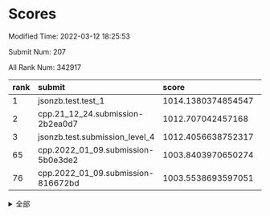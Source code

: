 # Scores

Modified Time: 2022-03-12 18:25:53

Submit Num: 207

All Rank Num: 342917

| rank |               submit               |       score        |       sigma        | pk_num |
| :--- | :--------------------------------- | :----------------- | :----------------- | :----- |
| 1    | jsonzb.test.test_1                 | 1014.1380374854547 | 0.8346851275207023 | 6630   |
| 2    | cpp.21_12_24.submission-2b2ea0d7   | 1012.707042457168  | 0.7906884149868125 | 6630   |
| 3    | jsonzb.test.submission_level_4     | 1012.4056638752317 | 0.803320654305484  | 6623   |
| 65   | cpp.2022_01_09.submission-5b0e3de2 | 1003.8403970650274 | 0.718924948731436  | 6626   |
| 76   | cpp.2022_01_09.submission-816672bd | 1003.5538693597051 | 0.7221455966812768 | 6627   |


<details>
<summary>全部</summary>

| rank |                 submit                 |       score        |       sigma        | pk_num |
| :--- | :------------------------------------- | :----------------- | :----------------- | :----- |
| 1    | jsonzb.test.test_1                     | 1014.1380374854547 | 0.8346851275207023 | 6630   |
| 2    | cpp.21_12_24.submission-2b2ea0d7       | 1012.707042457168  | 0.7906884149868125 | 6630   |
| 3    | jsonzb.test.submission_level_4         | 1012.4056638752317 | 0.803320654305484  | 6623   |
| 4    | gobigger.level_3.submission_level_3_27 | 1012.2923637085064 | 0.8034103052201566 | 6625   |
| 5    | gobigger.level_3.submission_level_3_5  | 1012.0228505792335 | 0.7725100617378938 | 6625   |
| 6    | gobigger.level_3.submission_level_3_42 | 1011.7586610842578 | 0.7952664290224875 | 6630   |
| 7    | gobigger.level_3.submission_level_3_21 | 1011.2862714068759 | 0.7730454290131825 | 6626   |
| 8    | gobigger.level_3.submission_level_3_10 | 1011.1039740196294 | 0.7760827710153219 | 6623   |
| 9    | gobigger.level_3.submission_level_3_23 | 1010.9993786107734 | 0.7730196430998102 | 6620   |
| 10   | gobigger.level_3.submission_level_3_36 | 1010.9803651378284 | 0.7485188608848024 | 6627   |
| 11   | gobigger.level_3.submission_level_3_48 | 1010.9740321936889 | 0.7668478511306486 | 6626   |
| 12   | gobigger.level_3.submission_level_3_9  | 1010.9405978049391 | 0.7581580399161504 | 6624   |
| 13   | gobigger.level_3.submission_level_3_47 | 1010.9000156630037 | 0.7528525440366063 | 6623   |
| 14   | gobigger.level_3.submission_level_3_24 | 1010.8651465133728 | 0.785000372640634  | 6634   |
| 15   | gobigger.level_3.submission_level_3_3  | 1010.837289308234  | 0.7779852319877001 | 6620   |
| 16   | gobigger.level_3.submission_level_3_20 | 1010.7981070230574 | 0.7731689300779386 | 6627   |
| 17   | gobigger.level_3.submission_level_3_15 | 1010.5915600076082 | 0.7643248406678365 | 6627   |
| 18   | gobigger.level_3.submission_level_3_14 | 1010.585366823352  | 0.7815927807373413 | 6625   |
| 19   | gobigger.level_3.submission_level_3_6  | 1010.5361630117887 | 0.7623395687939156 | 6630   |
| 20   | gobigger.level_3.submission_level_3_18 | 1010.4053866929377 | 0.76731131162897   | 6627   |
| 21   | gobigger.level_3.submission_level_3_30 | 1010.3149193135964 | 0.7656029905723982 | 6630   |
| 22   | gobigger.level_3.submission_level_3_16 | 1010.2970903724544 | 0.753132442638209  | 6628   |
| 23   | gobigger.level_3.submission_level_3_19 | 1010.2565833462385 | 0.7725590034744203 | 6631   |
| 24   | gobigger.level_3.submission_level_3_46 | 1010.1594291903389 | 0.7658753636608087 | 6622   |
| 25   | gobigger.level_3.submission_level_3_2  | 1010.0500986641479 | 0.740864576154131  | 6625   |
| 26   | gobigger.level_3.submission_level_3_13 | 1010.0477874198252 | 0.7547455444435154 | 6627   |
| 27   | gobigger.level_3.submission_level_3_35 | 1009.8863032204024 | 0.7367903433859846 | 6626   |
| 28   | gobigger.level_3.submission_level_3_7  | 1009.8691456558303 | 0.763007840112268  | 6628   |
| 29   | gobigger.level_3.submission_level_3_39 | 1009.8080433673416 | 0.7742755993254407 | 6622   |
| 30   | gobigger.level_3.submission_level_3_11 | 1009.7886113501278 | 0.755260955502758  | 6628   |
| 31   | gobigger.level_3.submission_level_3_32 | 1009.7732538601853 | 0.7544055379361059 | 6629   |
| 32   | gobigger.level_3.submission_level_3_26 | 1009.739072289377  | 0.7601681452215784 | 6627   |
| 33   | gobigger.level_3.submission_level_3_37 | 1009.7115392101866 | 0.7704645633465982 | 6629   |
| 34   | gobigger.level_3.submission_level_3_22 | 1009.69102652764   | 0.7544292774821864 | 6627   |
| 35   | gobigger.level_3.submission_level_3_1  | 1009.681623821282  | 0.7464673046609113 | 6628   |
| 36   | gobigger.level_3.submission_level_3_25 | 1009.5959497060975 | 0.7604711662788246 | 6622   |
| 37   | gobigger.level_3.submission_level_3_0  | 1009.4634277161068 | 0.7447585353334084 | 6623   |
| 38   | gobigger.level_3.submission_level_3_12 | 1009.4346791804838 | 0.748425508122931  | 6627   |
| 39   | gobigger.level_3.submission_level_3_34 | 1009.2244006211704 | 0.7531183728090496 | 6628   |
| 40   | gobigger.level_3.submission_level_3_41 | 1009.1658581479834 | 0.7830329463548328 | 6627   |
| 41   | gobigger.level_3.submission_level_3_28 | 1009.1327134476146 | 0.7541119068389623 | 6627   |
| 42   | gobigger.level_3.submission_level_3_17 | 1009.0715814339729 | 0.7428776042860992 | 6627   |
| 43   | gobigger.level_3.submission_level_3_29 | 1009.0581828478878 | 0.771154682040172  | 6629   |
| 44   | gobigger.level_3.submission_level_3_4  | 1009.0479061303547 | 0.7454978353879808 | 6623   |
| 45   | gobigger.level_3.submission_level_3_8  | 1009.0283485310276 | 0.7612780827202715 | 6624   |
| 46   | gobigger.level_3.submission_level_3_49 | 1009.0155701813122 | 0.7460945059783471 | 6628   |
| 47   | gobigger.level_3.submission_level_3_38 | 1008.956648249615  | 0.7513069065163416 | 6628   |
| 48   | gobigger.level_3.submission_level_3_43 | 1008.6631233754407 | 0.7625643769925697 | 6624   |
| 49   | gobigger.level_3.submission_level_3_33 | 1008.561295175764  | 0.7296822189478146 | 6630   |
| 50   | gobigger.level_3.submission_level_3_44 | 1008.5174274876111 | 0.7524078763569805 | 6628   |
| 51   | gobigger.level_3.submission_level_3_31 | 1008.4821353393803 | 0.7608413022182484 | 6623   |
| 52   | gobigger.level_3.submission_level_3_45 | 1008.3271697266827 | 0.7460909831392987 | 6626   |
| 53   | gobigger.level_3.submission_level_3_40 | 1008.2824372902754 | 0.7602621760468364 | 6629   |
| 54   | gobigger.level_1.submission_level_1_48 | 1005.0796514331431 | 0.7182567700642093 | 6627   |
| 55   | gobigger.level_1.submission_level_1_45 | 1004.4776366939647 | 0.7099868312181007 | 6626   |
| 56   | gobigger.level_1.submission_level_1_31 | 1004.4314713510438 | 0.7062174885554323 | 6626   |
| 57   | gobigger.level_1.submission_level_1_13 | 1004.3595353789187 | 0.7088520657442865 | 6627   |
| 58   | gobigger.level_1.submission_level_1_37 | 1004.103125331481  | 0.7222645173597448 | 6629   |
| 59   | gobigger.level_1.submission_level_1_2  | 1003.9982987837476 | 0.7110790801167832 | 6630   |
| 60   | gobigger.level_1.submission_level_1_42 | 1003.9704045334263 | 0.7179826455503427 | 6628   |
| 61   | gobigger.level_1.submission_level_1_39 | 1003.9190761980296 | 0.7088203731789631 | 6627   |
| 62   | gobigger.level_1.submission_level_1_3  | 1003.8998828271542 | 0.7219001077310595 | 6625   |
| 63   | gobigger.level_1.submission_level_1_49 | 1003.8932319928249 | 0.7201933203327174 | 6628   |
| 64   | gobigger.level_1.submission_level_1_0  | 1003.8425578392672 | 0.7131963385716584 | 6630   |
| 65   | cpp.2022_01_09.submission-5b0e3de2     | 1003.8403970650274 | 0.718924948731436  | 6626   |
| 66   | gobigger.level_1.submission_level_1_44 | 1003.8239804565843 | 0.7177020773730438 | 6628   |
| 67   | gobigger.level_1.submission_level_1_16 | 1003.7572048236307 | 0.7172346848895474 | 6627   |
| 68   | gobigger.level_1.submission_level_1_11 | 1003.7109915960596 | 0.7122401600650181 | 6626   |
| 69   | gobigger.level_1.submission_level_1_35 | 1003.7097576726708 | 0.703878739158868  | 6628   |
| 70   | gobigger.level_1.submission_level_1_33 | 1003.6822872359918 | 0.7164947305443657 | 6621   |
| 71   | gobigger.level_1.submission_level_1_29 | 1003.6675901154024 | 0.7228631817663356 | 6622   |
| 72   | gobigger.level_1.submission_level_1_19 | 1003.6641914836708 | 0.7094709121887042 | 6628   |
| 73   | gobigger.level_1.submission_level_1_4  | 1003.6631004522903 | 0.7109994185957346 | 6633   |
| 74   | gobigger.level_1.submission_level_1_36 | 1003.6344331918269 | 0.7149696871337313 | 6629   |
| 75   | gobigger.level_1.submission_level_1_46 | 1003.5926590968949 | 0.7152274599257741 | 6628   |
| 76   | cpp.2022_01_09.submission-816672bd     | 1003.5538693597051 | 0.7221455966812768 | 6627   |
| 77   | gobigger.level_1.submission_level_1_26 | 1003.4950593785574 | 0.7180165208327126 | 6623   |
| 78   | gobigger.level_1.submission_level_1_47 | 1003.4602280101967 | 0.7164011945776888 | 6628   |
| 79   | gobigger.level_1.submission_level_1_28 | 1003.4408518165144 | 0.7114440352796049 | 6626   |
| 80   | gobigger.level_1.submission_level_1_8  | 1003.4098096070117 | 0.7209275734216652 | 6626   |
| 81   | gobigger.level_1.submission_level_1_34 | 1003.3541788897959 | 0.7090838414279788 | 6627   |
| 82   | gobigger.level_1.submission_level_1_41 | 1003.2910276393915 | 0.7124530177337158 | 6631   |
| 83   | gobigger.level_1.submission_level_1_22 | 1003.2889046290599 | 0.7095534823361419 | 6623   |
| 84   | gobigger.level_1.submission_level_1_6  | 1003.254570083021  | 0.7244583531086672 | 6626   |
| 85   | gobigger.level_1.submission_level_1_24 | 1003.220057424402  | 0.7103231740776246 | 6628   |
| 86   | gobigger.level_1.submission_level_1_1  | 1003.2156838413986 | 0.7100953362793176 | 6624   |
| 87   | gobigger.level_1.submission_level_1_38 | 1003.1043305815067 | 0.7117315081926833 | 6624   |
| 88   | gobigger.level_1.submission_level_1_21 | 1003.0113539460276 | 0.7183055875596124 | 6630   |
| 89   | gobigger.level_1.submission_level_1_12 | 1002.9885291120567 | 0.7144909325392182 | 6630   |
| 90   | gobigger.level_1.submission_level_1_7  | 1002.9510822285904 | 0.699630662069691  | 6631   |
| 91   | gobigger.level_1.submission_level_1_40 | 1002.9488798725922 | 0.7185486491260913 | 6623   |
| 92   | gobigger.level_1.submission_level_1_10 | 1002.9439445258123 | 0.7152519065233114 | 6631   |
| 93   | gobigger.level_1.submission_level_1_14 | 1002.9290969912396 | 0.7094458060158387 | 6627   |
| 94   | gobigger.level_1.submission_level_1_18 | 1002.8604525258618 | 0.7073351050869574 | 6625   |
| 95   | gobigger.level_1.submission_level_1_9  | 1002.8466616950266 | 0.7100113551119545 | 6622   |
| 96   | gobigger.level_1.submission_level_1_43 | 1002.6281466561128 | 0.7122920965641069 | 6628   |
| 97   | gobigger.level_1.submission_level_1_27 | 1002.6266553031395 | 0.7023931133172747 | 6625   |
| 98   | gobigger.level_1.submission_level_1_17 | 1002.6166894954769 | 0.7141707826148955 | 6628   |
| 99   | gobigger.level_1.submission_level_1_5  | 1002.5998504193739 | 0.7080016536888986 | 6620   |
| 100  | gobigger.level_1.submission_level_1_15 | 1002.5749142682656 | 0.7028969600352879 | 6625   |
| 101  | gobigger.level_1.submission_level_1_30 | 1002.5736970974434 | 0.723687799681949  | 6629   |
| 102  | gobigger.level_1.submission_level_1_20 | 1002.563948070306  | 0.7149922322717632 | 6623   |
| 103  | gobigger.level_1.submission_level_1_25 | 1002.4395341141627 | 0.7258248015789462 | 6632   |
| 104  | gobigger.level_1.submission_level_1_32 | 1002.3757994800143 | 0.7234711328353733 | 6624   |
| 105  | gobigger.level_1.submission_level_1_23 | 1002.2015513210021 | 0.7032286246957355 | 6621   |
| 106  | gobigger.random.submission_random_35   | 997.666299504035   | 0.7086760512679953 | 6625   |
| 107  | gobigger.random.submission_random_10   | 997.6052499904598  | 0.7036908676688746 | 6623   |
| 108  | gobigger.random.submission_random_17   | 997.3790324590335  | 0.6982540673377049 | 6629   |
| 109  | gobigger.random.submission_random_32   | 996.9981573420902  | 0.7131548752179204 | 6622   |
| 110  | gobigger.random.submission_random_44   | 996.867862227127   | 0.7162620435497593 | 6627   |
| 111  | gobigger.random.submission_random_15   | 996.861797222048   | 0.712801850788181  | 6628   |
| 112  | gobigger.random.submission_random_43   | 996.763710282162   | 0.7124940337692751 | 6624   |
| 113  | gobigger.random.submission_random_39   | 996.6146293861957  | 0.7169727347615249 | 6629   |
| 114  | gobigger.random.submission_random_24   | 996.5779611268179  | 0.7078366732961758 | 6619   |
| 115  | gobigger.random.submission_random_11   | 996.5594828540012  | 0.7015993435459402 | 6626   |
| 116  | gobigger.random.submission_random_27   | 996.5426667489932  | 0.7052989285262383 | 6622   |
| 117  | gobigger.random.submission_random_41   | 996.50997219189    | 0.7019595240141351 | 6621   |
| 118  | gobigger.random.submission_random_16   | 996.4425955333763  | 0.7100700602851798 | 6628   |
| 119  | gobigger.random.submission_random_21   | 996.4332844161676  | 0.716990474439045  | 6625   |
| 120  | gobigger.random.submission_random_25   | 996.3718508552058  | 0.7099468986323944 | 6623   |
| 121  | gobigger.random.submission_random_18   | 996.3604324036031  | 0.7014482411036409 | 6626   |
| 122  | gobigger.random.submission_random_29   | 996.3131779011196  | 0.7156782916311035 | 6628   |
| 123  | gobigger.random.submission_random_42   | 996.3109692193996  | 0.7070995660584856 | 6626   |
| 124  | gobigger.random.submission_random_37   | 996.2990103277049  | 0.7017834352801354 | 6624   |
| 125  | gobigger.random.submission_random_34   | 996.2682476662635  | 0.716542268937516  | 6622   |
| 126  | gobigger.random.submission_random_3    | 996.2669757363257  | 0.70169578660461   | 6628   |
| 127  | gobigger.random.submission_random_9    | 996.1283438665656  | 0.7054337402015016 | 6627   |
| 128  | gobigger.random.submission_random_23   | 996.0653121769074  | 0.7283952841662578 | 6626   |
| 129  | gobigger.random.submission_random_40   | 995.9651958169123  | 0.7162339999432187 | 6630   |
| 130  | gobigger.random.submission_random_48   | 995.7939007034691  | 0.723688706144791  | 6625   |
| 131  | gobigger.random.submission_random_14   | 995.7885483995856  | 0.721015245898816  | 6630   |
| 132  | gobigger.random.submission_random_36   | 995.7294755579951  | 0.7221724541176031 | 6626   |
| 133  | gobigger.random.submission_random_19   | 995.6642585614153  | 0.7004938629843686 | 6627   |
| 134  | gobigger.random.submission_random_49   | 995.6150579965371  | 0.7371924374720986 | 6630   |
| 135  | gobigger.random.submission_random_5    | 995.5941132283237  | 0.7108195547623807 | 6630   |
| 136  | gobigger.random.submission_random_31   | 995.5940095040023  | 0.7163673792183383 | 6620   |
| 137  | gobigger.random.submission_random_22   | 995.5826771816656  | 0.7021963044355798 | 6618   |
| 138  | gobigger.random.submission_random_7    | 995.5499738222381  | 0.70270435679795   | 6630   |
| 139  | gobigger.random.submission_random_47   | 995.5312794004311  | 0.7271245431963561 | 6624   |
| 140  | gobigger.random.submission_random_45   | 995.5287312405496  | 0.714656972908039  | 6629   |
| 141  | gobigger.random.submission_random_20   | 995.5065354135861  | 0.7139493627073469 | 6628   |
| 142  | gobigger.random.submission_random_13   | 995.4731411834306  | 0.7168893156336424 | 6626   |
| 143  | gobigger.random.submission_random_2    | 995.4225201429766  | 0.7013591404482715 | 6627   |
| 144  | gobigger.random.submission_random_38   | 995.4085245288553  | 0.7087658479798851 | 6626   |
| 145  | gobigger.random.submission_random_12   | 995.3865798002114  | 0.7194411197944633 | 6627   |
| 146  | gobigger.random.submission_random_1    | 995.3611911586335  | 0.7111996336763191 | 6629   |
| 147  | gobigger.random.submission_random_4    | 995.3413450461463  | 0.6997552267843408 | 6626   |
| 148  | gobigger.random.submission_random_28   | 995.2513408337319  | 0.7136195013074614 | 6623   |
| 149  | gobigger.random.submission_random_30   | 995.0910159719289  | 0.7087793205632823 | 6628   |
| 150  | gobigger.random.submission_random_6    | 994.9904514245408  | 0.7077008203023804 | 6623   |
| 151  | gobigger.random.submission_random_8    | 994.9784059115836  | 0.7102787468438897 | 6628   |
| 152  | gobigger.random.submission_random_33   | 994.870931313806   | 0.7227665620781916 | 6621   |
| 153  | gobigger.random.submission_random_26   | 994.5132187746127  | 0.7134700043830763 | 6632   |
| 154  | gobigger.random.submission_random_46   | 994.459949843725   | 0.7066692511379371 | 6624   |
| 155  | gobigger.random.submission_random_0    | 994.4125982661591  | 0.7155061892306305 | 6629   |
| 156  | gobigger.level_2.submission_level_2_10 | 993.8111363771342  | 0.7561239509115047 | 6624   |
| 157  | gobigger.level_2.submission_level_2_45 | 993.5447688955112  | 0.7424323150344867 | 6624   |
| 158  | gobigger.level_2.submission_level_2_17 | 993.431674118931   | 0.7288247819372028 | 6629   |
| 159  | gobigger.level_2.submission_level_2_19 | 993.3839840535152  | 0.7368708964630825 | 6628   |
| 160  | gobigger.level_2.submission_level_2_0  | 993.3838910992537  | 0.7284997634317745 | 6630   |
| 161  | gobigger.level_2.submission_level_2_6  | 992.9890877782487  | 0.7410104729823286 | 6630   |
| 162  | gobigger.level_2.submission_level_2_38 | 992.9773375857411  | 0.7200895520957094 | 6629   |
| 163  | gobigger.level_2.submission_level_2_47 | 992.9292883416324  | 0.7528959669302001 | 6626   |
| 164  | gobigger.level_2.submission_level_2_26 | 992.8942939849569  | 0.7363000409370908 | 6623   |
| 165  | gobigger.level_2.submission_level_2_21 | 992.8814696136677  | 0.730288128842261  | 6624   |
| 166  | gobigger.level_2.submission_level_2_43 | 992.8711214943633  | 0.7437133991883774 | 6624   |
| 167  | gobigger.level_2.submission_level_2_9  | 992.8092963680107  | 0.7462956801450953 | 6631   |
| 168  | gobigger.level_2.submission_level_2_39 | 992.7361176732469  | 0.734403746706658  | 6630   |
| 169  | gobigger.level_2.submission_level_2_12 | 992.680502934716   | 0.7281024908644008 | 6625   |
| 170  | gobigger.level_2.submission_level_2_3  | 992.5941421912511  | 0.7231003599993793 | 6626   |
| 171  | gobigger.level_2.submission_level_2_42 | 992.539446799455   | 0.7632195337299452 | 6626   |
| 172  | gobigger.level_2.submission_level_2_18 | 992.5301917253586  | 0.7373228815308887 | 6625   |
| 173  | gobigger.level_2.submission_level_2_7  | 992.5217765087164  | 0.7216507790734472 | 6627   |
| 174  | gobigger.level_2.submission_level_2_8  | 992.5025377358669  | 0.7561725998644903 | 6627   |
| 175  | gobigger.level_2.submission_level_2_36 | 992.4911990611554  | 0.7431461852337204 | 6623   |
| 176  | gobigger.level_2.submission_level_2_2  | 992.489163887574   | 0.7487388645809409 | 6625   |
| 177  | gobigger.level_2.submission_level_2_34 | 992.4835580566977  | 0.7304112997656463 | 6631   |
| 178  | gobigger.level_2.submission_level_2_41 | 992.4046596727604  | 0.7360695293460292 | 6627   |
| 179  | gobigger.level_2.submission_level_2_25 | 992.3776828414867  | 0.7501187248360307 | 6623   |
| 180  | gobigger.level_2.submission_level_2_14 | 992.3578641412361  | 0.7642861167428597 | 6627   |
| 181  | gobigger.level_2.submission_level_2_23 | 992.3132295940446  | 0.7404727549017215 | 6628   |
| 182  | gobigger.level_2.submission_level_2_31 | 992.2463679644251  | 0.7475111532669927 | 6628   |
| 183  | gobigger.level_2.submission_level_2_33 | 992.2360874655129  | 0.7370909238381961 | 6628   |
| 184  | gobigger.level_2.submission_level_2_4  | 992.2252525778243  | 0.7437854941045052 | 6626   |
| 185  | gobigger.level_2.submission_level_2_11 | 992.0629612036289  | 0.7471414363868685 | 6629   |
| 186  | gobigger.level_2.submission_level_2_49 | 992.0246818203577  | 0.7566339898759653 | 6628   |
| 187  | gobigger.level_2.submission_level_2_32 | 992.0107375297475  | 0.750206414105053  | 6624   |
| 188  | gobigger.level_2.submission_level_2_48 | 991.818469167664   | 0.7664468979256651 | 6629   |
| 189  | gobigger.level_2.submission_level_2_16 | 991.8068689906447  | 0.7504242922941471 | 6625   |
| 190  | gobigger.level_2.submission_level_2_40 | 991.6983842664799  | 0.7521925795691694 | 6625   |
| 191  | gobigger.level_2.submission_level_2_22 | 991.6836678644167  | 0.7452447414432453 | 6626   |
| 192  | gobigger.level_2.submission_level_2_1  | 991.6494266731587  | 0.7691616046901562 | 6628   |
| 193  | gobigger.level_2.submission_level_2_44 | 991.5886959667727  | 0.7666436440327545 | 6625   |
| 194  | gobigger.level_2.submission_level_2_35 | 991.5432790245676  | 0.749447454055428  | 6621   |
| 195  | gobigger.level_2.submission_level_2_5  | 991.5074701157027  | 0.7614886412985642 | 6630   |
| 196  | gobigger.level_2.submission_level_2_27 | 991.323397867111   | 0.7440703649354915 | 6629   |
| 197  | gobigger.level_2.submission_level_2_13 | 991.3163185283271  | 0.748328288114014  | 6626   |
| 198  | gobigger.level_2.submission_level_2_24 | 991.303975020844   | 0.7529444808354336 | 6630   |
| 199  | gobigger.level_2.submission_level_2_30 | 991.2423958570788  | 0.7394955679348795 | 6628   |
| 200  | gobigger.level_2.submission_level_2_15 | 991.1332102060176  | 0.7472970194017147 | 6629   |
| 201  | gobigger.level_2.submission_level_2_29 | 990.983067512955   | 0.7407791861408038 | 6620   |
| 202  | gobigger.level_2.submission_level_2_28 | 990.7381391426917  | 0.7616647255169074 | 6626   |
| 203  | gobigger.level_2.submission_level_2_37 | 990.6115736014663  | 0.7739099528672507 | 6627   |
| 204  | gobigger.level_2.submission_level_2_20 | 990.5016499811728  | 0.7768121200325457 | 6628   |
| 205  | gobigger.level_2.submission_level_2_46 | 988.8172842037253  | 0.7890591039546707 | 6625   |
| 206  | gobigger.none.submission_none_1        | 977.6509135904703  | 1.2964668511317674 | 6629   |
| 207  | gobigger.none.submission_none_0        | 976.9376010588209  | 1.394838683076623  | 6628   |

</details>